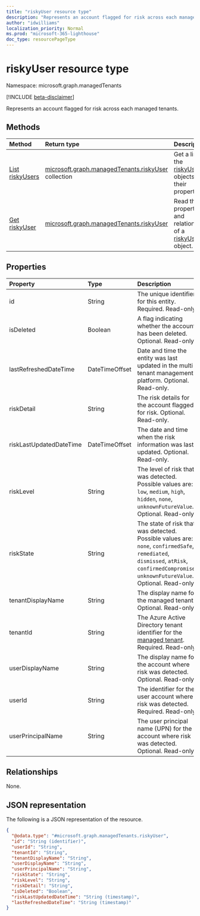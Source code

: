 ```yaml
---
title: "riskyUser resource type"
description: "Represents an account flagged for risk across each managed tenants."
author: "idwilliams"
localization_priority: Normal
ms.prod: "microsoft-365-lighthouse"
doc_type: resourcePageType
---
```


# riskyUser resource type

Namespace: microsoft.graph.managedTenants

[!INCLUDE [beta-disclaimer](../../includes/beta-disclaimer.md)]

Represents an account flagged for risk across each managed tenants.

## Methods
|Method|Return type|Description|
|:---|:---|:---|
|[List riskyUsers](../api/managedtenants-managedtenant-list-riskyusers.md)|[microsoft.graph.managedTenants.riskyUser](../resources/managedtenants-riskyuser.md) collection|Get a list of the [riskyUser](../resources/managedtenants-riskyuser.md) objects and their properties.|
|[Get riskyUser](../api/managedtenants-riskyuser-get.md)|[microsoft.graph.managedTenants.riskyUser](../resources/managedtenants-riskyuser.md)|Read the properties and relationships of a [riskyUser](../resources/managedtenants-riskyuser.md) object.|

## Properties
|Property|Type|Description|
|:---|:---|:---|
|id|String|The unique identifier for this entity. Required. Read-only.|
|isDeleted|Boolean|A flag indicating whether the account has been deleted. Optional. Read-only.|
|lastRefreshedDateTime|DateTimeOffset|Date and time the entity was last updated in the multi-tenant management platform. Optional. Read-only.|
|riskDetail|String|The risk details for the account flagged for risk. Optional. Read-only.|
|riskLastUpdatedDateTime|DateTimeOffset|The date and time when the risk information was last updated. Optional. Read-only.|
|riskLevel|String|The level of risk that was detected. Possible values are: `low`, `medium`, `high`, `hidden`, `none`, `unknownFutureValue`. Optional. Read-only.|
|riskState|String|The state of risk that was detected. Possible values are: `none`, `confirmedSafe`, `remediated`, `dismissed`, `atRisk`, `confirmedCompromised`, `unknownFutureValue`. Optional. Read-only.|
|tenantDisplayName|String|The display name for the managed tenant. Optional. Read-only.|
|tenantId|String|The Azure Active Directory tenant identifier for the [managed tenant](../resources/managedtenants-tenant.md). Required. Read-only.|
|userDisplayName|String|The display name for the account where risk was detected. Optional. Read-only.|
|userId|String|The identifier for the user account where risk was detected. Required. Read-only.|
|userPrincipalName|String|The user principal name (UPN) for the account where risk was detected. Optional. Read-only.|

## Relationships
None.

## JSON representation
The following is a JSON representation of the resource.
<!-- {
  "blockType": "resource",
  "keyProperty": "id",
  "@odata.type": "microsoft.graph.managedTenants.riskyUser",
  "baseType": "microsoft.graph.entity",
  "openType": true
}
-->
``` json
{
  "@odata.type": "#microsoft.graph.managedTenants.riskyUser",
  "id": "String (identifier)",
  "userId": "String",
  "tenantId": "String",
  "tenantDisplayName": "String",
  "userDisplayName": "String",
  "userPrincipalName": "String",
  "riskState": "String",
  "riskLevel": "String",
  "riskDetail": "String",
  "isDeleted": "Boolean",
  "riskLastUpdatedDateTime": "String (timestamp)",
  "lastRefreshedDateTime": "String (timestamp)"
}
```
